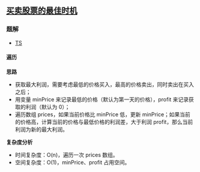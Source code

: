 ## [买卖股票的最佳时机](https://leetcode.cn/problems/best-time-to-buy-and-sell-stock/)
### 题解
+ [TS](../../ts/128/121.ts)

#### 遍历
**思路**
+ 获取最大利润，需要考虑最低的价格买入，最高的价格卖出，同时卖出在买入之后；
+ 用变量 minPrice 来记录最低的价格（默认为第一天的价格），profit 来记录获取的利润（默认为 0）；
+ 遍历数组 prices，如果当前价格比 minPrice 低，更新 minPrice；如果当前的价格高，计算当前的价格与最低价格的利润差，大于利润 profit，那么当前利润为新的最大利润。

**复杂度分析**
+ 时间复杂度：O(n)，遍历一次 prices 数组。
+ 空间复杂度：O(1)，minPrice、profit 占用空间。